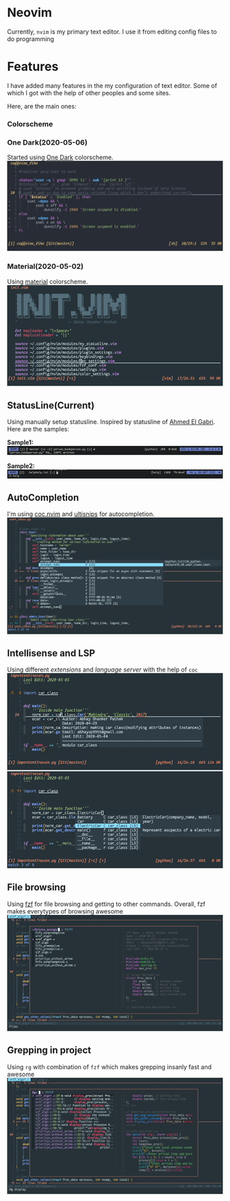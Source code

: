 # Neovim

Currently, `nvim` is my primary text editor. I use it from editing config files
to do programming


# Features

I have added many features in the my configuration of text editor. Some of which
I got with the help of other peoples and some sites.

Here, are the main ones:


### Colorscheme

### One Dark(2020-05-06)
Started using [One Dark](https://github.com/joshdick/onedark.vim) colorscheme.
![One Dark](sshots/onedark.png)

### Material(2020-05-02)

Using [material](https://github.com/kaicataldo/material.vim) colorscheme.
![material_colorscheme](sshots/material_scheme.png)


## StatusLine(Current)

Using manually setup statusline. Inspired by statusline of [Ahmed El Gabri](https://gabri.me/blog/diy-vim-statusline). Here are the samples:

**Sample1:**
![statusline1](sshots/cur_statusline1.png)

**Sample2:**
![statusline2](sshots/cur_statusline2.png)


## AutoCompletion

I'm using [coc.nvim](https://github.com/neoclide/coc.nvim) and
[ultisnips](https://github.com/sirver/UltiSnips) for autocompletion.
![autocompletion](sshots/autocompletion.png)


## Intellisense and LSP

Using different _extensions_ and _language server_ with the help of `coc`
![intellisense](sshots/intellisense1.png)
![intellisense](sshots/intellisense2.png)


## File browsing

Using [fzf](https://github.com/junegunn/fzf.vim) for file browsing and getting to other commands.
Overall, fzf makes everytypes of browsing awesome
![fzf](sshots/fzf_files.png)


## Grepping in project

Using `rg` with combination of `fzf` which makes grepping insanly fast and awesome
![ripgrep](sshots/ripgrep.png)
